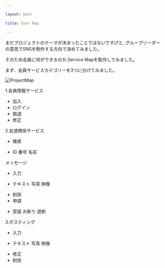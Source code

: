 ```yaml
---

layout: post

title: User Map

---
```


まだプロジェクトのテーマが決まったことではないですげと,
グループリーダーの意見でSNSを制作する方向で決めてみました。

そのため会員に何ができるのか,Service Mapを製作してみました。

まず、会員サービスカテゴリーを3つに分けてみました。


![ProjectMap]({{https://github.com/ELLINM/ellinm.github.io/master}}/images/ProjectMap2.jpg)


1.会員情報サービス

+ 加入
+ ログイン
+ 脱退
+ 修正


2.友達関係サービス

+ 検索
- ID
  番号
  名前


メッセージ
+ 入力
- テキスト
  写真
  映像

+ 削除
+ 申請
- 受諾
  お断り
  遮断


3.ポスティング

+ 入力
- テキスト
  写真
  映像

+ 修正
+ 削除
